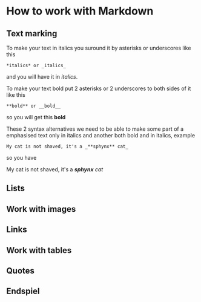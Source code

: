 # How to work with Markdown

## Text marking

To make your text in italics you suround it by asterisks or underscores like this

    *italics* or _italics_

and you will have it in *italics*.

To make your text bold put 2 asterisks or 2 underscores to both sides of it like this

    **bold** or __bold__

so you will get this **bold**

These 2 syntax alternatives we need to be able to make some part of a emphasised text only in italics and another both bold and in italics, example

    My cat is not shaved, it's a _**sphynx** cat_

so you have

My cat is not shaved, it's a _**sphynx** cat_

## Lists

## Work with images

## Links

## Work with tables

## Quotes

## Endspiel